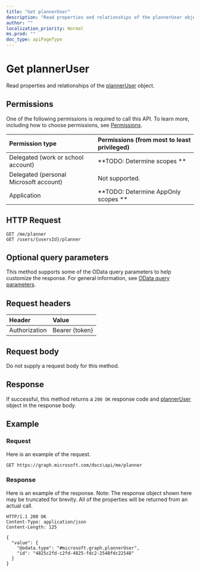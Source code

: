 ```yaml
---
title: "Get plannerUser"
description: "Read properties and relationships of the plannerUser object."
author: ""
localization_priority: Normal
ms.prod: ""
doc_type: apiPageType
---
```


# Get plannerUser

Read properties and relationships of the [plannerUser](../resources/planneruser.md) object.

## Permissions
One of the following permissions is required to call this API. To learn more, including how to choose permissions, see [Permissions](/concepts/permissions-reference.md).

|Permission type|Permissions (from most to least privileged)|
|:---|:---|
|Delegated (work or school account)|**TODO: Determine scopes **|
|Delegated (personal Microsoft account)|Not supported.|
|Application|**TODO: Determine AppOnly scopes **|

## HTTP Request
<!-- {
  "blockType": "ignored"
}
-->
``` http
GET /me/planner
GET /users/{usersId}/planner
```

## Optional query parameters
This method supports some of the OData query parameters to help customize the response. For general information, see [OData query parameters](/graph/query-parameters).

## Request headers
|Header|Value|
|:---|:---|
|Authorization|Bearer {token}|

## Request body
Do not supply a request body for this method.

## Response
If successful, this method returns a `200 OK` response code and [plannerUser](../resources/planneruser.md) object in the response body.

## Example

### Request
Here is an example of the request.
<!-- {
  "blockType": "request",
  "name": "get_planneruser"
}
-->
``` http
GET https://graph.microsoft.com/docs\api/me/planner
```

### Response
Here is an example of the response. Note: The response object shown here may be truncated for brevity. All of the properties will be returned from an actual call.
<!-- {
  "blockType": "response",
  "truncated": true,
  "@odata.type": "microsoft.graph.plannerUser"
}
-->
``` http
HTTP/1.1 200 OK
Content-Type: application/json
Content-Length: 125

{
  "value": {
    "@odata.type": "#microsoft.graph.plannerUser",
    "id": "4825c2fd-c2fd-4825-fdc2-2548fdc22548"
  }
}
```

